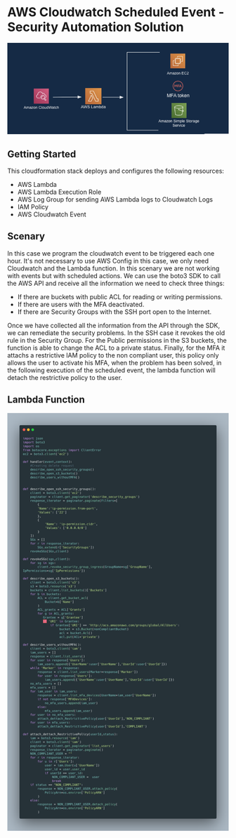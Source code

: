 # AWS Cloudwatch Scheduled Event - Security Automation Solution
![alt text](./AWS_Cloudwatch_remediation.png)

## Getting Started

This cloudformation stack deploys and configures the following resources:

* AWS Lambda
* AWS Lambda Execution Role
* AWS Log Group for sending AWS Lambda logs to Cloudwatch Logs
* IAM Policy
* AWS Cloudwatch Event

## Scenary

In this case we program the cloudwatch event to be triggered each one hour. It's not necessary to use AWS Config in this case, we only need Cloudwatch and the Lambda function.
In this scenary we are not working with events but with scheduled actions. We can use the boto3 SDK to call the AWS API and receive all the information we need to check three things:

  * If there are buckets with public ACL for reading or writing permissions.
  * If there are users with the MFA deactivated.
  * If there are Security Groups with the SSH port open to the Internet.
  
Once we have collected all the information from the API through the SDK, we can remediate the security problems.
In the SSH case it revokes the old rule in the Security Group. For the Public permissions in the S3 buckets, the function is able to change the ACL to a private status. Finally, for the MFA it attachs a restrictive IAM policy to the non compliant user, this policy only allows the user to activate his MFA, when the problem has been solved, in the following execution of the scheduled event, the lambda function will detach the restrictive policy to the user.

## Lambda Function
![alt text](./lambda2.png)

